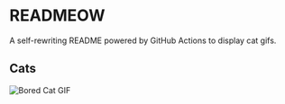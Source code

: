 # READMEOW

A self-rewriting README powered by GitHub Actions to display cat gifs.

## Cats

![Bored Cat GIF](https://media4.giphy.com/media/mlvseq9yvZhba/200.gif?cid=9acd02da77nlvzect3v8dxeqzkibhd45xj6458cxrra605xl&ep=v1_gifs_search&rid=200.gif&ct=g)
